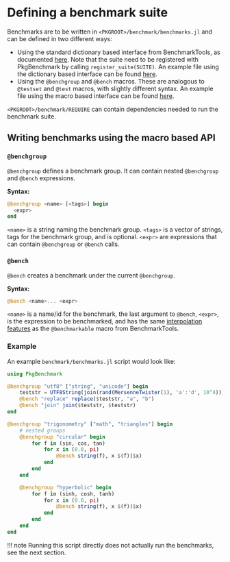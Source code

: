 # Defining a benchmark suite


Benchmarks are to be written in `<PKGROOT>/benchmark/benchmarks.jl` and can be defined in two different ways:

* Using the standard dictionary based interface from BenchmarkTools, as documented [here](https://github.com/JuliaCI/BenchmarkTools.jl/blob/master/doc/manual.md#defining-benchmark-suites). Note that the suite need to be registered with PkgBenchmark by calling `register_suite(SUITE)`. An example file using the dictionary based interface can be found [here](https://github.com/JuliaCI/PkgBenchmark.jl/blob/master/benchmark/benchmarks_dict.jl).
* Using the `@benchgroup` and `@bench` macros. These are analogous to `@testset` and `@test` macros, with slightly different syntax. An example file using the macro based interface can be found [here](https://github.com/JuliaCI/PkgBenchmark.jl/blob/master/benchmark/benchmarks.jl).

`<PKGROOT>/benchmark/REQUIRE` can contain dependencies needed to run the benchmark suite.

## Writing benchmarks using the macro based API

### `@benchgroup`

`@benchgroup` defines a benchmark group. It can contain nested `@benchgroup` and `@bench` expressions.

**Syntax:**

```julia
@benchgroup <name> [<tags>] begin
  <expr>
end
```

`<name>` is a string naming the benchmark group. `<tags>` is a vector of strings, tags for the benchmark group, and is optional. `<expr>` are expressions that can contain `@benchgroup` or `@bench` calls.

### `@bench`

`@bench` creates a benchmark under the current `@benchgroup`.

**Syntax:**

```julia
@bench <name>... <expr>
```

`<name>` is a name/id for the benchmark, the last argument to `@bench`, `<expr>`, is the expression to be benchmarked, and has the same [interpolation features](https://github.com/JuliaCI/BenchmarkTools.jl/blob/master/doc/manual.md#interpolating-values-into-benchmark-expressions) as the `@benchmarkable` macro from BenchmarkTools.

### Example

An example `benchmark/benchmarks.jl` script would look like:

```julia
using PkgBenchmark

@benchgroup "utf8" ["string", "unicode"] begin
    teststr = UTF8String(join(rand(MersenneTwister(1), 'a':'d', 10^4)))
    @bench "replace" replace($teststr, "a", "b")
    @bench "join" join($teststr, $teststr)
end

@benchgroup "trigonometry" ["math", "triangles"] begin
    # nested groups
    @benchgroup "circular" begin
        for f in (sin, cos, tan)
            for x in (0.0, pi)
                @bench string(f), x $(f)($x)
            end
        end
    end

    @benchgroup "hyperbolic" begin
        for f in (sinh, cosh, tanh)
            for x in (0.0, pi)
                @bench string(f), x $(f)($x)
            end
        end
    end
end
```

!!! note
    Running this script directly does not actually run the benchmarks, see the next section.